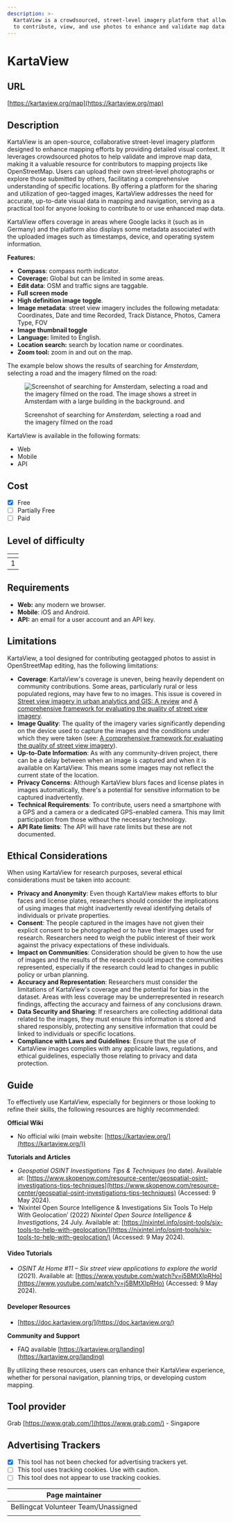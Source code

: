 ```yaml
---
description: >-
  KartaView is a crowdsourced, street-level imagery platform that allows users
  to contribute, view, and use photos to enhance and validate map data.
---
```


# KartaView

## URL

[https://kartaview.org/map](https://kartaview.org/map)

## Description

KartaView is an open-source, collaborative street-level imagery platform designed to enhance mapping efforts by providing detailed visual context. It leverages crowdsourced photos to help validate and improve map data, making it a valuable resource for contributors to mapping projects like OpenStreetMap. Users can upload their own street-level photographs or explore those submitted by others, facilitating a comprehensive understanding of specific locations. By offering a platform for the sharing and utilization of geo-tagged images, KartaView addresses the need for accurate, up-to-date visual data in mapping and navigation, serving as a practical tool for anyone looking to contribute to or use enhanced map data.

KartaView offers coverage in areas where Google lacks it (such as in Germany) and the platform also displays some metadata associated with the uploaded images such as timestamps, device, and operating system information.

**Features:**

* **Compass**: compass north indicator.
* **Coverage:** Global but can be limited in some areas.
* **Edit data**: OSM and traffic signs are taggable.
* **Full screen mode**
* **High definition image** **toggle**.
* **Image metadata**: street view imagery includes the following metadata: Coordinates, Date and time Recorded, Track Distance, Photos, Camera Type, FOV
* **Image thumbnail toggle**
* **Language:** limited to English.
* **Location search:** search by location name or coordinates.
* **Zoom tool:** zoom in and out on the map.

The example below shows the results of searching for _Amsterdam,_ selecting a road and the imagery filmed on the road: &#x20;

<figure><img src=".gitbook/assets/Screenshot 2024-05-09 at 8.17.58 AM.png" alt="Screenshot of searching for Amsterdam, selecting a road and the imagery filmed on the road. The image shows a street in Amsterdam with a large building in the background.  and "><figcaption><p>Screenshot of searching for <em>Amsterdam,</em> selecting a road and the imagery filmed on the road</p></figcaption></figure>

KartaView is available in the following formats:

* Web
* Mobile
* API

## Cost

* [x] Free
* [ ] Partially Free
* [ ] Paid

## Level of difficulty

<table><thead><tr><th data-type="rating" data-max="5"></th></tr></thead><tbody><tr><td>1</td></tr></tbody></table>

## Requirements

* **Web:** any modern we browser.&#x20;
* **Mobile**: iOS and Android.
* **API:** an email for a user account and an API key.

## Limitations

KartaView, a tool designed for contributing geotagged photos to assist in OpenStreetMap editing, has the following limitations:

* **Coverage**: KartaView's coverage is uneven, being heavily dependent on community contributions. Some areas, particularly rural or less populated regions, may have few to no images. This issue is covered in [Street view imagery in urban analytics and GIS: A review](https://www.sciencedirect.com/science/article/pii/S0169204621001808) and [A comprehensive framework for evaluating the quality of street view imagery](https://www.sciencedirect.com/science/article/pii/S1569843222002825).
* **Image Quality**: The quality of the imagery varies significantly depending on the device used to capture the images and the conditions under which they were taken (see: [A comprehensive framework for evaluating the quality of street view imagery](https://www.sciencedirect.com/science/article/pii/S1569843222002825)).
* **Up-to-Date Information**: As with any community-driven project, there can be a delay between when an image is captured and when it is available on KartaView. This means some images may not reflect the current state of the location.
* **Privacy Concerns**: Although KartaView blurs faces and license plates in images automatically, there's a potential for sensitive information to be captured inadvertently.
* **Technical Requirements**: To contribute, users need a smartphone with a GPS and a camera or a dedicated GPS-enabled camera. This may limit participation from those without the necessary technology.
* **API Rate limits**: The API will have rate limits but these are not documented.

## Ethical Considerations

When using KartaView for research purposes, several ethical considerations must be taken into account:

* **Privacy and Anonymity**: Even though KartaView makes efforts to blur faces and license plates, researchers should consider the implications of using images that might inadvertently reveal identifying details of individuals or private properties.
* **Consent**: The people captured in the images have not given their explicit consent to be photographed or to have their images used for research. Researchers need to weigh the public interest of their work against the privacy expectations of these individuals.
* **Impact on Communities**: Consideration should be given to how the use of images and the results of the research could impact the communities represented, especially if the research could lead to changes in public policy or urban planning.
* **Accuracy and Representation**: Researchers must consider the limitations of KartaView's coverage and the potential for bias in the dataset. Areas with less coverage may be underrepresented in research findings, affecting the accuracy and fairness of any conclusions drawn.
* **Data Security and Sharing**: If researchers are collecting additional data related to the images, they must ensure this information is stored and shared responsibly, protecting any sensitive information that could be linked to individuals or specific locations.
* **Compliance with Laws and Guidelines**: Ensure that the use of KartaView images complies with any applicable laws, regulations, and ethical guidelines, especially those relating to privacy and data protection.

## Guide

To effectively use KartaView, especially for beginners or those looking to refine their skills, the following resources are highly recommended:

**Official Wiki**&#x20;

* No official wiki (main website: [https://kartaview.org/](https://kartaview.org/))

**Tutorials and Articles**

* _Geospatial OSINT Investigations Tips & Techniques_ (no date). Available at: [https://www.skopenow.com/resource-center/geospatial-osint-investigations-tips-techniques](https://www.skopenow.com/resource-center/geospatial-osint-investigations-tips-techniques) (Accessed: 9 May 2024).
* ‘Nixintel Open Source Intelligence & Investigations Six Tools To Help With Geolocation’ (2022) _Nixintel Open Source Intelligence & Investigations_, 24 July. Available at: [https://nixintel.info/osint-tools/six-tools-to-help-with-geolocation/](https://nixintel.info/osint-tools/six-tools-to-help-with-geolocation/) (Accessed: 9 May 2024).

#### Video Tutorials

* _OSINT At Home #11 – Six street view applications to explore the world_ (2021). Available at: [https://www.youtube.com/watch?v=j5BMtXIpRHo](https://www.youtube.com/watch?v=j5BMtXIpRHo) (Accessed: 9 May 2024).

#### Developer Resources

* [https://doc.kartaview.org/](https://doc.kartaview.org/)

**Community and Support**

* FAQ available [https://kartaview.org/landing](https://kartaview.org/landing)

By utilizing these resources, users can enhance their KartaView experience, whether for personal navigation, planning trips, or developing custom mapping.

## Tool provider

Grab [https://www.grab.com/](https://www.grab.com/) - Singapore

## Advertising Trackers

* [x] This tool has not been checked for advertising trackers yet.
* [ ] This tool uses tracking cookies. Use with caution.
* [ ] This tool does not appear to use tracking cookies.

| Page maintainer                      |
| ------------------------------------ |
| Bellingcat Volunteer Team/Unassigned |
|                                      |
